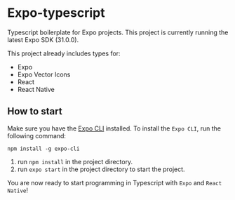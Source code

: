 # Expo-typescript
Typescript boilerplate for Expo projects. This project is currently running the latest Expo SDK (31.0.0).

This project already includes types for:
- Expo
- Expo Vector Icons
- React
- React Native

## How to start
Make sure you have the [Expo CLI](https://docs.expo.io/versions/latest/workflow/expo-cli) installed. To install the `Expo CLI`, run the following command:

`npm install -g expo-cli`

1. run `npm install` in the project directory.
2. run `expo start` in the project directory to start the project.

You are now ready to start programming in Typescript with `Expo` and `React Native`!
